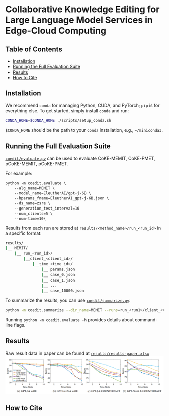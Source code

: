 # Collaborative Knowledge Editing for Large Language Model Services in Edge-Cloud Computing


## Table of Contents

- [Installation](#installation)
- [Running the Full Evaluation Suite](#running-the-full-evaluation-suite)
- [Results](#results)
- [How to Cite](#how-to-cite)

## Installation

We recommend `conda` for managing Python, CUDA, and PyTorch; `pip` is for everything else. To get started, simply install `conda` and run:
```bash
CONDA_HOME=$CONDA_HOME ./scripts/setup_conda.sh
```

`$CONDA_HOME` should be the path to your `conda` installation, e.g., `~/miniconda3`.


## Running the Full Evaluation Suite

[`coedit/evaluate.py`](coedit/evaluate.py) can be used to evaluate CoKE-MEMIT, CoKE-PMET, pCoKE-MEMIT, pCoKE-PMET.

For example:
```
python -m coedit.evaluate \
    --alg_name=MEMIT \
    --model_name=EleutherAI/gpt-j-6B \
    --hparams_fname=EleutherAI_gpt-j-6B.json \
    --ds_name=zsre \
    --generation_test_interval=10 
    --num_clients=5 \
    --num-time=10\
```
Results from each run are stored at `results/<method_name>/run_<run_id>` in a specific format:
```bash
results/
|__ MEMIT/
    |__ run_<run_id>/
        |__client_<client_id>/
            |__time_<time_id>/
                |__ params.json
                |__ case_0.json
                |__ case_1.json
                |__ ...
                |__ case_10000.json
```

To summarize the results, you can use [`coedit/summarize.py`](coedit/summarize.py):
```bash
python -m coedit.summarize --dir_name=MEMIT --runs=run_<run1>/client_<client0>/_time_<time0>.
```

Running `python -m coedit.evaluate -h` provides details about command-line flags.

## Results
Raw result data in paper can be found at [`results/results-paper.xlsx`](results/results-paper.xlsx)
![Editing Curves](results/result.png)

## How to Cite

```bibtex
```
